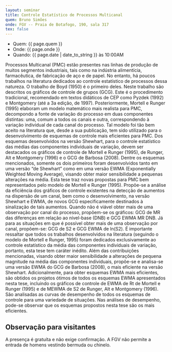 ```yaml
---
layout: seminar
title: Controle Estatístico de Processos Multicanal
quem: Bruno Simões
onde: FGV -- Praia de Botafogo, 190, sala 317
tex: false
---
```


- Quem:  {{ page.quem }}
- Onde:  {{ page.onde }}
- Quando: {{ page.date | date_to_string }} às 10:00AM

Processos Multicanal (PMC) estão presentes nas linhas de produção de
muitos segmentos industriais, tais como na indústria alimentícia,
farmacêutica, de fabricação de aço e de papel. No entanto, há poucos
trabalhos na literatura dedicados ao controle estatístico de processos
dessa natureza. O trabalho de Boyd (1950) é o primeiro deles. Neste
trabalho são descritos os gráficos de controle de grupos (GCG). Este é
o procedimento tradicional, recomendado em textos didáticos de CEP
como Pyzdek (1992) e Montgomery (até a 3a edição, de
1997). Posteriormente, Mortell e Runger (1995) elaboram um modelo
matemático mais realista para PMC, decompondo a fonte de variação do
processo em duas componentes distintas: uma, comum a todos os canais e
outra, correspondendo à variação individual de cada canal do processo.
Tal modelo foi tão bem aceito na literatura que, desde a sua
publicação, tem sido utilizado para o desenvolvimento de esquemas de
controle mais eficientes para PMC. Dos esquemas desenvolvidos na
versão Shewhart, para o controle estatístico das médias das
componentes individuais de variação, devem ser destacados os gráficos
de controle de Mortell e Runger (1995), de Runger, Alt e Montgomery
(1996) e o GCG de Barbosa (2008).  Dentre os esquemas mencionados,
somente os dois primeiros foram desenvolvidos tanto em uma versão “de
Shewhart” como em uma versão EWMA (Exponentially Weighted Moving
Average), visando obter maior sensibilidade a pequenas alterações na
média. Esta tese traz novas propostas para PMC bem representados pelo
modelo de Mortell e Runger (1995). Propõe-se a análise da eficiência
dos gráficos de controle existentes na detecção de aumentos na
dispersão de um canal, bem como o desenvolvimento, na versão Shewhart
e EWMA, de novos GCG especificamente destinados à sinalização de tais
aumentos. Quando não é viável obter mais de uma observação por canal
do processo, propõem-se os gráficos: GCG de MR das diferenças em
relação ao nível-base (DNB) e GCG EWMA MR DNB. Já para as situações em
que é possível obter mais de uma observação por canal, propõem-se: GCG
de S2 e GCG EWMA de ln(S2). É importante ressaltar que todos os
trabalhos desenvolvidos na literatura (seguindo o modelo de Mortell e
Runger, 1995) foram dedicados exclusivamente ao controle estatístico
da média das componentes individuais de variação, portanto, esta tese
tem caráter inédito. Além das contribuições mencionadas, visando obter
maior sensibilidade a alterações de pequena magnitude na média das
componentes individuais, propõe-se e analisa-se uma versão EWMA do GCG
de Barbosa (2008), o mais eficiente na versão
Shewhart. Adicionalmente, para obter esquemas EWMA mais eficientes,
são obtidos os projetos ótimos de todos os esquemas EWMA apresentados
nesta tese, incluindo os gráficos de controle de EWMA de Rt de Mortell
e Runger (1995) e de MEWMA de S2 de Runger, Alt e Montgomery (1996).
São analisadas as curvas de desempenho de todos os esquemas de
controle para uma variedade de situações. Nas análises de desempenho,
pode-se observar que os esquemas propostos nesta tese são os mais
eficientes.

## Observação para visitantes

A presença é gratuíta e não exige confirmação. A FGV não permite a
entrada de homens vestindo bermuda ou chinelo.
